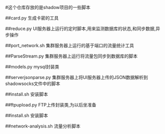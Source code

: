 #这个仓库存放的是shadow项目的一些脚本

##card.py
生成卡密的工具

##reduce.py
UI服务器上运行的定时脚本,用来监测数据库的状态,和同步数据,异步操作

##port_network.sh
集群服务器上运行的基于端口的流量统计工具

##ParseStream.py
集群服务器上运行将流量包同步到数据库的脚本

##models.py
mysql封装类

##serverjsonparse.py
集群服务器上将UI服务器上传的JSON数据解析到shadowsocks文件中的脚本

##install.sh
安装脚本

##ftpupload.py
FTP上传封装类,为以后坐准备

##install.sh
安装脚本

##network-analysis.sh
流量分析脚本